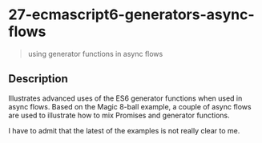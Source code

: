 # 27-ecmascript6-generators-async-flows
> using generator functions in async flows

## Description
Illustrates advanced uses of the ES6 generator functions when used in async flows. Based on the Magic 8-ball example, a couple of async flows are used to illustrate how to mix Promises and generator functions.

I have to admit that the latest of the examples is not really clear to me.
